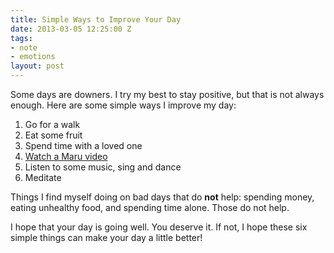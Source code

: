 ```yaml
---
title: Simple Ways to Improve Your Day
date: 2013-03-05 12:25:00 Z
tags:
- note
- emotions
layout: post
---
```


Some days are downers. I try my best to stay positive, but that is
not always enough. Here are some simple ways I improve my day:

1. Go for a walk
2. Eat some fruit
3. Spend time with a loved one
4. [Watch a Maru video](http://www.youtube.com/watch?v=QZR_6K03gWk)
5. Listen to some music, sing and dance
6. Meditate

Things I find myself doing on bad days that do **not** help:
spending money, eating unhealthy food, and spending time alone.
Those do not help.

I hope that your day is going well. You deserve it. If not, I hope these six
simple things can make your day a little better!
